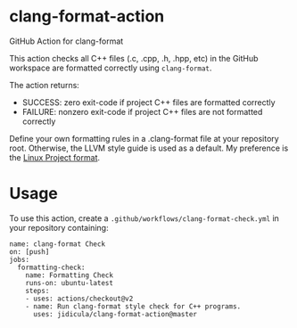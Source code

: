 # clang-format-action
GitHub Action for clang-format

This action checks all C++ files (.c, .cpp, .h, .hpp, etc) in the GitHub workspace are formatted correctly using `clang-format`.

The action returns:

* SUCCESS: zero exit-code if project C++ files are formatted correctly
* FAILURE: nonzero exit-code if project C++ files are not formatted correctly

Define your own formatting rules in a .clang-format file at your repository root. Otherwise, the LLVM style guide is used as a default. My preference is the [Linux Project format](https://github.com/torvalds/linux/blob/master/.clang-format).

# Usage

To use this action, create a `.github/workflows/clang-format-check.yml` in your repository containing:

```
name: clang-format Check
on: [push]
jobs:
  formatting-check:
    name: Formatting Check
    runs-on: ubuntu-latest
    steps:
    - uses: actions/checkout@v2
    - name: Run clang-format style check for C++ programs.
      uses: jidicula/clang-format-action@master
```
